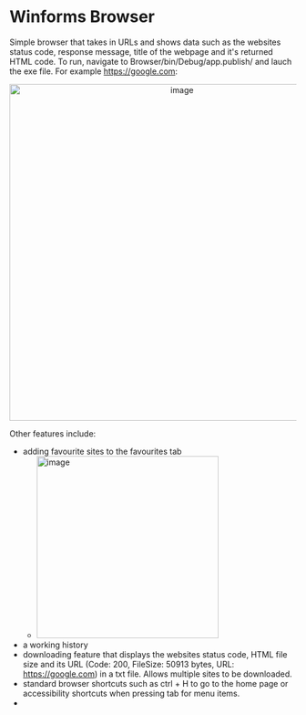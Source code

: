 # Winforms Browser 
Simple browser that takes in URLs and shows data such as the websites status code, response message, title of the webpage and it's returned HTML code. To run, navigate to Browser/bin/Debug/app.publish/ and lauch the exe file. 
For example https://google.com: 

<p align="center">
<img width="590" alt="image" src="https://github.com/user-attachments/assets/3b207f8d-1687-46d0-b2f0-f7f2c2317a6a" />
</p>

Other features include: 
* adding favourite sites to the favourites tab
  * <img width="319" alt="image" src="https://github.com/user-attachments/assets/1b6662f5-8b44-4fa8-8863-50bedfedd205" />
* a working history 
* downloading feature that displays the websites status code, HTML file size and its URL (Code: 200, FileSize: 50913 bytes, URL: https://google.com) in a txt file. Allows multiple sites to be downloaded. 
* standard browser shortcuts such as ctrl + H to go to the home page or accessibility shortcuts when pressing tab for menu items. 
* 



